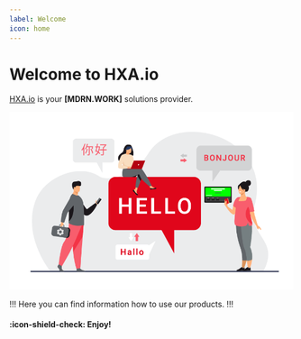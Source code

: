 ```yaml
---
label: Welcome
icon: home
---
```


# Welcome to HXA.io

[HXA.io](https://hxa.io) is your **[MDRN.WORK]** solutions provider.


![Picturesource: iStock SurfUpVector](/images/HXA_EN_Hello_860x538_tr.png)

!!!
Here you can find information how to use our products.
!!!


#### :icon-shield-check: Enjoy!

